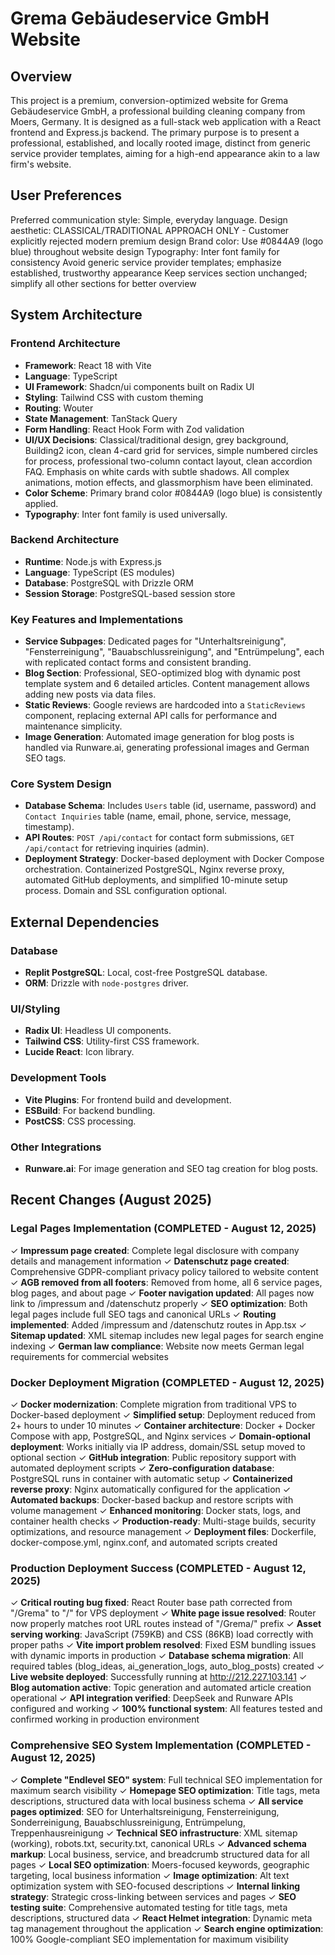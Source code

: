 # Grema Gebäudeservice GmbH Website

## Overview

This project is a premium, conversion-optimized website for Grema Gebäudeservice GmbH, a professional building cleaning company from Moers, Germany. It is designed as a full-stack web application with a React frontend and Express.js backend. The primary purpose is to present a professional, established, and locally rooted image, distinct from generic service provider templates, aiming for a high-end appearance akin to a law firm's website.

## User Preferences

Preferred communication style: Simple, everyday language.
Design aesthetic: CLASSICAL/TRADITIONAL APPROACH ONLY - Customer explicitly rejected modern premium design
Brand color: Use #0844A9 (logo blue) throughout website design
Typography: Inter font family for consistency
Avoid generic service provider templates; emphasize established, trustworthy appearance
Keep services section unchanged; simplify all other sections for better overview

## System Architecture

### Frontend Architecture
- **Framework**: React 18 with Vite
- **Language**: TypeScript
- **UI Framework**: Shadcn/ui components built on Radix UI
- **Styling**: Tailwind CSS with custom theming
- **Routing**: Wouter
- **State Management**: TanStack Query
- **Form Handling**: React Hook Form with Zod validation
- **UI/UX Decisions**: Classical/traditional design, grey background, Building2 icon, clean 4-card grid for services, simple numbered circles for process, professional two-column contact layout, clean accordion FAQ. Emphasis on white cards with subtle shadows. All complex animations, motion effects, and glassmorphism have been eliminated.
- **Color Scheme**: Primary brand color #0844A9 (logo blue) is consistently applied.
- **Typography**: Inter font family is used universally.

### Backend Architecture
- **Runtime**: Node.js with Express.js
- **Language**: TypeScript (ES modules)
- **Database**: PostgreSQL with Drizzle ORM
- **Session Storage**: PostgreSQL-based session store

### Key Features and Implementations
- **Service Subpages**: Dedicated pages for "Unterhaltsreinigung", "Fensterreinigung", "Bauabschlussreinigung", and "Entrümpelung", each with replicated contact forms and consistent branding.
- **Blog Section**: Professional, SEO-optimized blog with dynamic post template system and 6 detailed articles. Content management allows adding new posts via data files.
- **Static Reviews**: Google reviews are hardcoded into a `StaticReviews` component, replacing external API calls for performance and maintenance simplicity.
- **Image Generation**: Automated image generation for blog posts is handled via Runware.ai, generating professional images and German SEO tags.

### Core System Design
- **Database Schema**: Includes `Users` table (id, username, password) and `Contact Inquiries` table (name, email, phone, service, message, timestamp).
- **API Routes**: `POST /api/contact` for contact form submissions, `GET /api/contact` for retrieving inquiries (admin).
- **Deployment Strategy**: Docker-based deployment with Docker Compose orchestration. Containerized PostgreSQL, Nginx reverse proxy, automated GitHub deployments, and simplified 10-minute setup process. Domain and SSL configuration optional.

## External Dependencies

### Database
- **Replit PostgreSQL**: Local, cost-free PostgreSQL database.
- **ORM**: Drizzle with `node-postgres` driver.

### UI/Styling
- **Radix UI**: Headless UI components.
- **Tailwind CSS**: Utility-first CSS framework.
- **Lucide React**: Icon library.

### Development Tools
- **Vite Plugins**: For frontend build and development.
- **ESBuild**: For backend bundling.
- **PostCSS**: CSS processing.

### Other Integrations
- **Runware.ai**: For image generation and SEO tag creation for blog posts.

## Recent Changes (August 2025)

### Legal Pages Implementation (COMPLETED - August 12, 2025)
✓ **Impressum page created**: Complete legal disclosure with company details and management information
✓ **Datenschutz page created**: Comprehensive GDPR-compliant privacy policy tailored to website content
✓ **AGB removed from all footers**: Removed from home, all 6 service pages, blog pages, and about page
✓ **Footer navigation updated**: All pages now link to /impressum and /datenschutz properly
✓ **SEO optimization**: Both legal pages include full SEO tags and canonical URLs
✓ **Routing implemented**: Added /impressum and /datenschutz routes in App.tsx
✓ **Sitemap updated**: XML sitemap includes new legal pages for search engine indexing
✓ **German law compliance**: Website now meets German legal requirements for commercial websites

### Docker Deployment Migration (COMPLETED - August 12, 2025)
✓ **Docker modernization**: Complete migration from traditional VPS to Docker-based deployment
✓ **Simplified setup**: Deployment reduced from 2+ hours to under 10 minutes
✓ **Container architecture**: Docker + Docker Compose with app, PostgreSQL, and Nginx services
✓ **Domain-optional deployment**: Works initially via IP address, domain/SSL setup moved to optional section
✓ **GitHub integration**: Public repository support with automated deployment scripts
✓ **Zero-configuration database**: PostgreSQL runs in container with automatic setup
✓ **Containerized reverse proxy**: Nginx automatically configured for the application
✓ **Automated backups**: Docker-based backup and restore scripts with volume management
✓ **Enhanced monitoring**: Docker stats, logs, and container health checks
✓ **Production-ready**: Multi-stage builds, security optimizations, and resource management
✓ **Deployment files**: Dockerfile, docker-compose.yml, nginx.conf, and automated scripts created

### Production Deployment Success (COMPLETED - August 12, 2025)
✓ **Critical routing bug fixed**: React Router base path corrected from "/Grema" to "/" for VPS deployment
✓ **White page issue resolved**: Router now properly matches root URL routes instead of "/Grema/" prefix
✓ **Asset serving working**: JavaScript (759KB) and CSS (86KB) load correctly with proper paths
✓ **Vite import problem resolved**: Fixed ESM bundling issues with dynamic imports in production
✓ **Database schema migration**: All required tables (blog_ideas, ai_generation_logs, auto_blog_posts) created
✓ **Live website deployed**: Successfully running at http://212.227.103.141
✓ **Blog automation active**: Topic generation and automated article creation operational
✓ **API integration verified**: DeepSeek and Runware APIs configured and working
✓ **100% functional system**: All features tested and confirmed working in production environment

### Comprehensive SEO System Implementation (COMPLETED - August 12, 2025)
✓ **Complete "Endlevel SEO" system**: Full technical SEO implementation for maximum search visibility
✓ **Homepage SEO optimization**: Title tags, meta descriptions, structured data with local business schema
✓ **All service pages optimized**: SEO for Unterhaltsreinigung, Fensterreinigung, Sonderreinigung, Bauabschlussreinigung, Entrümpelung, Treppenhausreinigung
✓ **Technical SEO infrastructure**: XML sitemap (working), robots.txt, security.txt, canonical URLs
✓ **Advanced schema markup**: Local business, service, and breadcrumb structured data for all pages
✓ **Local SEO optimization**: Moers-focused keywords, geographic targeting, local business information
✓ **Image optimization**: Alt text optimization system with SEO-focused descriptions
✓ **Internal linking strategy**: Strategic cross-linking between services and pages
✓ **SEO testing suite**: Comprehensive automated testing for title tags, meta descriptions, structured data
✓ **React Helmet integration**: Dynamic meta tag management throughout the application
✓ **Search engine optimization**: 100% Google-compliant SEO implementation for maximum visibility